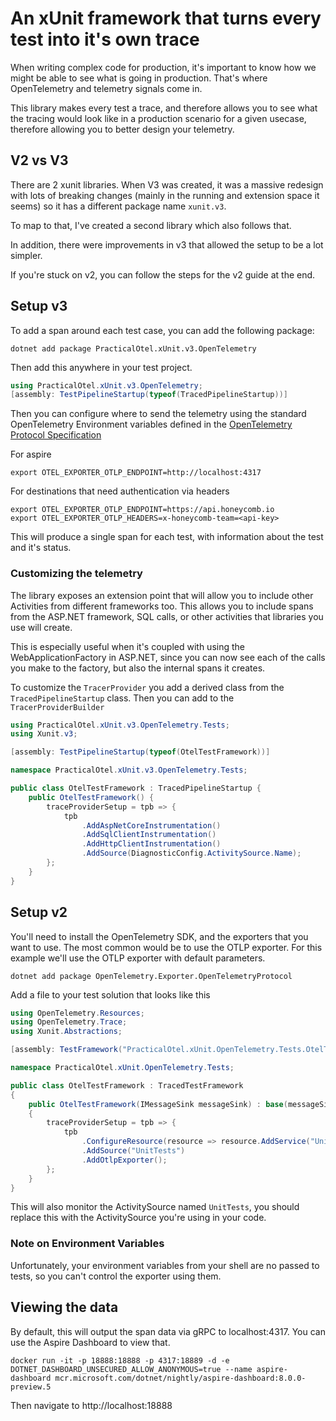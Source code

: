 # An xUnit framework that turns every test into it's own trace

When writing complex code for production, it's important to know how we might be able to see what is going in production. That's where OpenTelemetry and telemetry signals come in.

This library makes every test a trace, and therefore allows you to see what the tracing would look like in a production scenario for a given usecase, therefore allowing you to better design your telemetry.

## V2 vs V3

There are 2 xunit libraries. When V3 was created, it was a massive redesign with lots of breaking changes (mainly in the running and extension space it seems) so it has a different package name `xunit.v3`.

To map to that, I've created a second library which also follows that.

In addition, there were improvements in v3 that allowed the setup to be a lot simpler.

If you're stuck on v2, you can follow the steps for the v2 guide at the end.

## Setup v3

To add a span around each test case, you can add the following package:

```shell
dotnet add package PracticalOtel.xUnit.v3.OpenTelemetry
```

Then add this anywhere in your test project.

```csharp
using PracticalOtel.xUnit.v3.OpenTelemetry;
[assembly: TestPipelineStartup(typeof(TracedPipelineStartup))]
```

Then you can configure where to send the telemetry using the standard OpenTelemetry Environment variables defined in the [OpenTelemetry Protocol Specification](https://opentelemetry.io/docs/specs/otel/protocol/exporter/#specifying-headers-via-environment-variables)

For aspire

```shell
export OTEL_EXPORTER_OTLP_ENDPOINT=http://localhost:4317
```

For destinations that need authentication via headers

```shell
export OTEL_EXPORTER_OTLP_ENDPOINT=https://api.honeycomb.io
export OTEL_EXPORTER_OTLP_HEADERS=x-honeycomb-team=<api-key>
```

This will produce a single span for each test, with information about the test and it's status.

### Customizing the telemetry

The library exposes an extension point that will allow you to include other Activities from different frameworks too. This allows you to include spans from the ASP.NET framework, SQL calls, or other activities that libraries you use will create.

This is especially useful when it's coupled with using the WebApplicationFactory in ASP.NET, since you can now see each of the calls you make to the factory, but also the internal spans it creates.

To customize the `TracerProvider` you add a derived class from the `TracedPipelineStartup` class. Then you can add to the `TracerProviderBuilder`

```csharp
using PracticalOtel.xUnit.v3.OpenTelemetry.Tests;
using Xunit.v3;

[assembly: TestPipelineStartup(typeof(OtelTestFramework))]

namespace PracticalOtel.xUnit.v3.OpenTelemetry.Tests;

public class OtelTestFramework : TracedPipelineStartup {
    public OtelTestFramework() {
        traceProviderSetup = tpb => {
            tpb
                .AddAspNetCoreInstrumentation()
                .AddSqlClientInstrumentation()
                .AddHttpClientInstrumentation()
                .AddSource(DiagnosticConfig.ActivitySource.Name);
        };
    }
}
```

## Setup v2

You'll need to install the OpenTelemetry SDK, and the exporters that you want to use. The most common would be to use the OTLP exporter. For this example we'll use the OTLP exporter with default parameters.

```shell
dotnet add package OpenTelemetry.Exporter.OpenTelemetryProtocol
```

Add a file to your test solution that looks like this

```csharp
using OpenTelemetry.Resources;
using OpenTelemetry.Trace;
using Xunit.Abstractions;

[assembly: TestFramework("PracticalOtel.xUnit.OpenTelemetry.Tests.OtelTestFramework", "PracticalOtel.xUnit.OpenTelemetry.Tests")]

namespace PracticalOtel.xUnit.OpenTelemetry.Tests;

public class OtelTestFramework : TracedTestFramework
{
    public OtelTestFramework(IMessageSink messageSink) : base(messageSink)
    {
        traceProviderSetup = tpb => {
            tpb
                .ConfigureResource(resource => resource.AddService("Unit-Tests"))
                .AddSource("UnitTests")
                .AddOtlpExporter();
        };
    }
}
```

This will also monitor the ActivitySource named `UnitTests`, you should replace this with the ActivitySource you're using in your code.

### Note on Environment Variables

Unfortunately, your environment variables from your shell are no passed to tests, so you can't control the exporter using them.

## Viewing the data

By default, this will output the span data via gRPC to localhost:4317. You can use the Aspire Dashboard to view that.

```shell
docker run -it -p 18888:18888 -p 4317:18889 -d -e DOTNET_DASHBOARD_UNSECURED_ALLOW_ANONYMOUS=true --name aspire-dashboard mcr.microsoft.com/dotnet/nightly/aspire-dashboard:8.0.0-preview.5
```

Then navigate to http://localhost:18888
